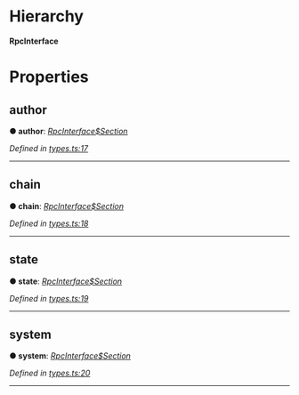 

# Hierarchy

**RpcInterface**

# Properties

<a id="author"></a>

##  author

**● author**: *[RpcInterface$Section](../modules/_types_.md#rpcinterface_section)*

*Defined in [types.ts:17](https://github.com/polkadot-js/api/blob/7155848/packages/rpc-core/src/types.ts#L17)*

___
<a id="chain"></a>

##  chain

**● chain**: *[RpcInterface$Section](../modules/_types_.md#rpcinterface_section)*

*Defined in [types.ts:18](https://github.com/polkadot-js/api/blob/7155848/packages/rpc-core/src/types.ts#L18)*

___
<a id="state"></a>

##  state

**● state**: *[RpcInterface$Section](../modules/_types_.md#rpcinterface_section)*

*Defined in [types.ts:19](https://github.com/polkadot-js/api/blob/7155848/packages/rpc-core/src/types.ts#L19)*

___
<a id="system"></a>

##  system

**● system**: *[RpcInterface$Section](../modules/_types_.md#rpcinterface_section)*

*Defined in [types.ts:20](https://github.com/polkadot-js/api/blob/7155848/packages/rpc-core/src/types.ts#L20)*

___

